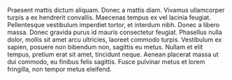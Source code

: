 Praesent mattis dictum aliquam. Donec a mattis diam. Vivamus ullamcorper turpis
a ex hendrerit convallis. Maecenas tempus ex vel lacinia feugiat. Pellentesque
vestibulum imperdiet tortor, et interdum nibh. Donec a libero massa. Donec
gravida purus id mauris consectetur feugiat. Phasellus nulla dolor, mollis sit
amet arcu ultricies, laoreet commodo turpis. Vestibulum ex sapien, posuere non
bibendum non, sagittis eu metus. Nullam et elit tempus, pretium erat sit amet,
tincidunt neque. Aenean placerat massa ut dui commodo, eu finibus felis
sagittis. Fusce pulvinar metus et lorem fringilla, non tempor metus eleifend.
